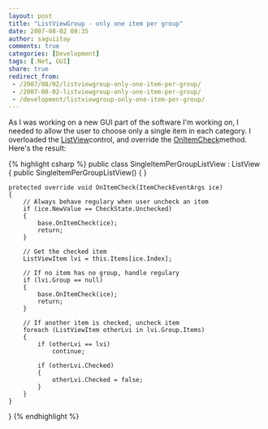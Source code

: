 ```yaml
---
layout: post
title: "ListViewGroup - only one item per group"
date: 2007-08-02 08:35
author: saguiitay
comments: true
categories: [Development]
tags: [.Net, GUI]
share: true
redirect_from:
 - /2007/08/02/listviewgroup-only-one-item-per-group/
 - /2007-08-02-listviewgroup-only-one-item-per-group/
 - /development/listviewgroup-only-one-item-per-group/
---
```

As I was working on a new GUI part of the software I'm working on, I needed to allow the user to choose only a single item in each category. I overloaded the [ListView](http://msdn2.microsoft.com/en-us/library/system.windows.forms.listview.aspx)control, and override the [OnItemCheck](http://msdn2.microsoft.com/en-us/library/system.windows.forms.listview.onitemcheck.aspx)method. Here's the result:

{% highlight csharp %}
public class SingleItemPerGroupListView : ListView
{
    public SingleItemPerGroupListView()
    { }

    protected override void OnItemCheck(ItemCheckEventArgs ice)
    {
        // Always behave regulary when user uncheck an item
        if (ice.NewValue == CheckState.Unchecked)
        {
            base.OnItemCheck(ice);
            return;
        }

        // Get the checked item
        ListViewItem lvi = this.Items[ice.Index];

        // If no item has no group, handle regulary
        if (lvi.Group == null)
        {
            base.OnItemCheck(ice);
            return;
        }

        // If another item is checked, uncheck item
        foreach (ListViewItem otherLvi in lvi.Group.Items)
        {
            if (otherLvi == lvi)
                continue;

            if (otherLvi.Checked)
            {
                otherLvi.Checked = false;
            }
        }
    }
}
{% endhighlight %}




